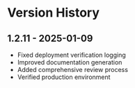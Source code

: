 # Version History


## 1.2.11 - 2025-01-09
- Fixed deployment verification logging
- Improved documentation generation
- Added comprehensive review process
- Verified production environment
